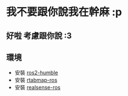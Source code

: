 # 我不要跟你說我在幹麻 :p

## 好啦 考慮跟你說 :3

## 環境
- 安裝 [ros2-humble](https://docs.ros.org/en/humble/index.html)
- 安裝 [rtabmap-ros](https://github.com/introlab/rtabmap_ros)
- 安裝 [realsense-ros](https://github.com/IntelRealSense/realsense-ros)
